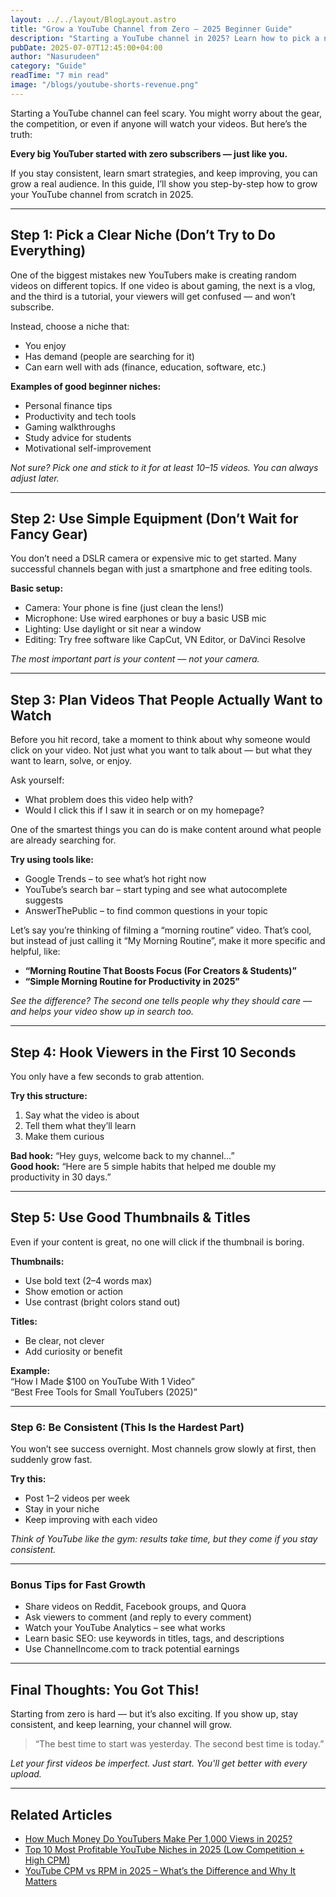 ```yaml
---
layout: ../../layout/BlogLayout.astro
title: "Grow a YouTube Channel from Zero – 2025 Beginner Guide"
description: "Starting a YouTube channel in 2025? Learn how to pick a niche, make content, and grow fast — even with zero subscribers."
pubDate: 2025-07-07T12:45:00+04:00
author: "Nasurudeen"
category: "Guide"
readTime: "7 min read"
image: "/blogs/youtube-shorts-revenue.png"
---
```


Starting a YouTube channel can feel scary. You might worry about the gear, the
competition, or even if anyone will watch your videos. But here’s the truth:

**Every big YouTuber started with zero subscribers — just like you.**

If you stay consistent, learn smart strategies, and keep improving, you can grow a
real audience. In this guide, I’ll show you step-by-step how to grow your YouTube
channel from scratch in 2025.

---

## Step 1: Pick a Clear Niche (Don’t Try to Do Everything)

One of the biggest mistakes new YouTubers make is creating random videos on
different topics. If one video is about gaming, the next is a vlog, and the third is a
tutorial, your viewers will get confused — and won’t subscribe.

Instead, choose a niche that:

- You enjoy
- Has demand (people are searching for it)
- Can earn well with ads (finance, education, software, etc.)

**Examples of good beginner niches:**

- Personal finance tips
- Productivity and tech tools
- Gaming walkthroughs
- Study advice for students
- Motivational self-improvement

_Not sure? Pick one and stick to it for at least 10–15 videos. You can always adjust later._

---

## Step 2: Use Simple Equipment (Don’t Wait for Fancy Gear)

You don’t need a DSLR camera or expensive mic to get started. Many successful
channels began with just a smartphone and free editing tools.

**Basic setup:**

- Camera: Your phone is fine (just clean the lens!)
- Microphone: Use wired earphones or buy a basic USB mic
- Lighting: Use daylight or sit near a window
- Editing: Try free software like CapCut, VN Editor, or DaVinci Resolve

_The most important part is your content — not your camera._

---

## Step 3: Plan Videos That People Actually Want to Watch

Before you hit record, take a moment to think about why someone would click on
your video. Not just what you want to talk about — but what they want to learn, solve,
or enjoy.

Ask yourself:

- What problem does this video help with?
- Would I click this if I saw it in search or on my homepage?

One of the smartest things you can do is make content around what people are
already searching for.

**Try using tools like:**

- Google Trends – to see what’s hot right now
- YouTube’s search bar – start typing and see what autocomplete suggests
- AnswerThePublic – to find common questions in your topic

Let’s say you’re thinking of filming a “morning routine” video. That’s cool, but instead
of just calling it “My Morning Routine”, make it more specific and helpful, like:

- **“Morning Routine That Boosts Focus (For Creators & Students)”**
- **“Simple Morning Routine for Productivity in 2025”**

_See the difference? The second one tells people why they should care — and helps
your video show up in search too._

---

## Step 4: Hook Viewers in the First 10 Seconds

You only have a few seconds to grab attention.

**Try this structure:**

1. Say what the video is about
2. Tell them what they’ll learn
3. Make them curious

**Bad hook:** “Hey guys, welcome back to my channel…”  
**Good hook:** “Here are 5 simple habits that helped me double my productivity in 30 days.”

---

## Step 5: Use Good Thumbnails & Titles

Even if your content is great, no one will click if the thumbnail is boring.

**Thumbnails:**

- Use bold text (2–4 words max)
- Show emotion or action
- Use contrast (bright colors stand out)

**Titles:**

- Be clear, not clever
- Add curiosity or benefit

**Example:**  
“How I Made $100 on YouTube With 1 Video”  
“Best Free Tools for Small YouTubers (2025)”

---

### Step 6: Be Consistent (This Is the Hardest Part)

You won’t see success overnight. Most channels grow slowly at first, then suddenly
grow fast.

**Try this:**

- Post 1–2 videos per week
- Stay in your niche
- Keep improving with each video

_Think of YouTube like the gym: results take time, but they come if you stay consistent._

---

### Bonus Tips for Fast Growth

- Share videos on Reddit, Facebook groups, and Quora
- Ask viewers to comment (and reply to every comment)
- Watch your YouTube Analytics – see what works
- Learn basic SEO: use keywords in titles, tags, and descriptions
- Use ChannelIncome.com to track potential earnings

---

## Final Thoughts: You Got This!

Starting from zero is hard — but it’s also exciting. If you show up, stay consistent, and
keep learning, your channel will grow.

> “The best time to start was yesterday. The second best time is today.”

_Let your first videos be imperfect. Just start. You'll get better with every upload._

---

## Related Articles

- [How Much Money Do YouTubers Make Per 1,000 Views in 2025?](/blog/How-Much-Money-Do-YouTubers-Make-Per-1,000-Views-in-2025)
- [Top 10 Most Profitable YouTube Niches in 2025 (Low Competition + High CPM)](/blog/best-youtube-niches-2025)
- [YouTube CPM vs RPM in 2025 – What’s the Difference and Why It Matters](/blog/youtube-cpm-vs-rpm-2025)